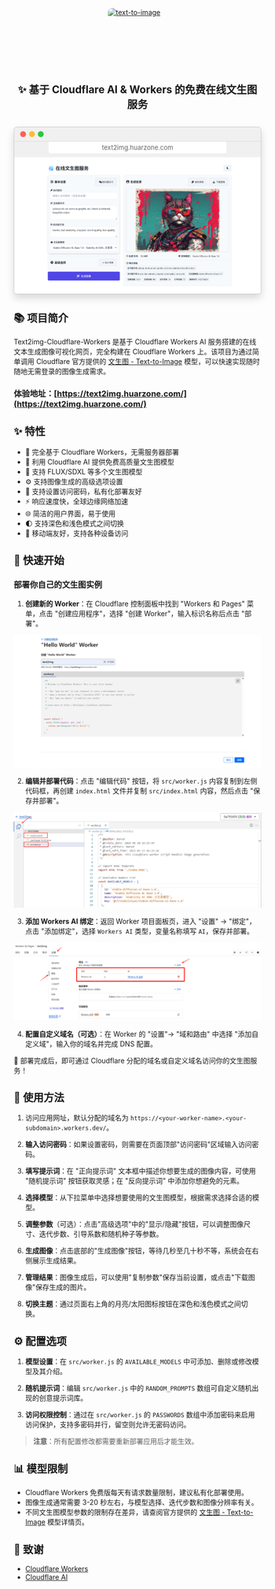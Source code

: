 <a href="https://text2img.huarzone.com/" target="_blank" rel="noopener">
  <picture>
    <img 
      alt="text-to-image" 
      src="https://text-to-image-template.templates.workers.dev/" 
      style="width: 120px; height: 120px; object-fit: cover; border-radius: 8px; display: block; margin: 0 auto;" 
    />
  </picture>
</a>


<div align="center">
  <h2>
    ✨ 基于 Cloudflare AI & Workers 的免费在线文生图服务 </br>
  </h2>
</div>

<div class="browser-mockup">
  <div class="browser-buttons">
    <div class="browser-button close"></div>
    <div class="browser-button minimize"></div>
    <div class="browser-button expand"></div>
  </div>
  <div class="browser-address-bar">text2img.huarzone.com</div>
  <div class="browser-content">
    <picture>
      <source media="(prefers-color-scheme: dark)" srcset="public/top-dark.png">
      <img alt="应用截图" src="public/top.png">
    </picture>
  </div>
</div>

<style>
.browser-mockup {
  border-radius: 6px;
  border: 1px solid #ccc;
  box-shadow: 0 0.5rem 1rem rgba(0, 0, 0, 0.15);
  margin: 2rem 0;
  overflow: hidden;
  background: #f0f0f0;
}

.browser-buttons {
  background: #f0f0f0;
  padding: 8px 12px;
  border-bottom: 1px solid #ddd;
  display: flex;
  align-items: center;
}

.browser-button {
  width: 12px;
  height: 12px;
  border-radius: 50%;
  margin-right: 6px;
}

.browser-button.close {
  background-color: #ff5f56;
}

.browser-button.minimize {
  background-color: #ffbd2e;
}

.browser-button.expand {
  background-color: #27c93f;
}

.browser-address-bar {
  background: white;
  border-radius: 4px;
  margin: 0 70px 8px;
  padding: 4px 10px;
  font-size: 13px;
  color: #666;
  text-align: center;
}

.browser-content {
  background: white;
  padding: 10px;
}

.browser-content img {
  max-width: 100%;
  height: auto;
  display: block;
  margin: 0 auto;
}

@media (prefers-color-scheme: dark) {
  .browser-mockup {
    background: #333;
    border-color: #444;
  }
  .browser-buttons {
    background: #333;
    border-color: #444;
  }
  .browser-address-bar {
    background: #222;
    color: #ddd;
  }
  .browser-content {
    background: #222;
  }
}
</style>


## 📚 项目简介

Text2img-Cloudflare-Workers 是基于 Cloudflare Workers AI 服务搭建的在线文本生成图像可视化网页，完全构建在 Cloudflare Workers 上。该项目为通过简单调用 Cloudflare 官方提供的 [文生图 - Text-to-Image](https://developers.cloudflare.com/workers-ai/models/) 模型，可以快速实现随时随地无需登录的图像生成需求。

### 体验地址：[https://text2img.huarzone.com/](https://text2img.huarzone.com/)

## ✨ 特性

- 🚀 完全基于 Cloudflare Workers，无需服务器部署
- 🎨 利用 Cloudflare AI 提供免费高质量文生图模型
- 🐳 支持 FLUX/SDXL 等多个文生图模型
- ⚙️ 支持图像生成的高级选项设置
- 🤗 支持设置访问密码，私有化部署友好
- ⚡ 响应速度快，全球边缘网络加速
- 🌐 简洁的用户界面，易于使用
- 🌓 支持深色和浅色模式之间切换
- 📱 移动端友好，支持各种设备访问

## 🚀 快速开始

### 部署你自己的文生图实例

1. **创建新的 Worker**：在 Cloudflare 控制面板中找到 "Workers 和 Pages" 菜单，点击 "创建应用程序"，选择 "创建 Worker"，输入标识名称后点击 "部署"。

![创建项目](public/create.png)

2. **编辑并部署代码**：点击 "编辑代码" 按钮，将 `src/worker.js` 内容复制到左侧代码框，再创建 `index.html` 文件并复制 `src/index.html` 内容，然后点击 "保存并部署"。

![编辑代码](public/edit.png)

3. **添加 Workers AI 绑定**：返回 Worker 项目面板页，进入 "设置" -> "绑定"，点击 "添加绑定"，选择 `Workers AI` 类型，变量名称填写 `AI`，保存并部署。

![添加绑定](public/ai.png)

4. **配置自定义域名（可选）**：在 Worker 的 "设置"-> "域和路由" 中选择 "添加自定义域"，输入你的域名并完成 DNS 配置。

🎉 部署完成后，即可通过 Cloudflare 分配的域名或自定义域名访问你的文生图服务！

## 📝 使用方法

1. 访问应用网址，默认分配的域名为 `https://<your-worker-name>.<your-subdomain>.workers.dev/`。

2. **输入访问密码**：如果设置密码，则需要在页面顶部"访问密码"区域输入访问密码。

2. **填写提示词**：在 "正向提示词" 文本框中描述你想要生成的图像内容，可使用 "随机提示词" 按钮获取灵感；在 "反向提示词" 中添加你想避免的元素。

3. **选择模型**：从下拉菜单中选择想要使用的文生图模型，根据需求选择合适的模型。

4. **调整参数**（可选）：点击"高级选项"中的"显示/隐藏"按钮，可以调整图像尺寸、迭代步数、引导系数和随机种子等参数。

5. **生成图像**：点击底部的"生成图像"按钮，等待几秒至几十秒不等，系统会在右侧展示生成结果。

7. **管理结果**：图像生成后，可以使用"复制参数"保存当前设置，或点击"下载图像"保存生成的图片。

8. **切换主题**：通过页面右上角的月亮/太阳图标按钮在深色和浅色模式之间切换。

## ⚙️ 配置选项

1. **模型设置**：在 `src/worker.js` 的 `AVAILABLE_MODELS` 中可添加、删除或修改模型及其介绍。

2. **随机提示词**：编辑 `src/worker.js` 中的 `RANDOM_PROMPTS` 数组可自定义随机出现的创意提示词库。

3. **访问权限控制**：通过在 `src/worker.js` 的 `PASSWORDS` 数组中添加密码来启用访问保护，支持多密码并行，留空则允许无密码访问。

> **注意**：所有配置修改都需要重新部署应用后才能生效。

## 📊 模型限制

- Cloudflare Workers 免费版每天有请求数量限制，建议私有化部署使用。
- 图像生成通常需要 3-20 秒左右，与模型选择、迭代步数和图像分辨率有关。
- 不同文生图模型参数的限制存在差异，请查阅官方提供的 [文生图 - Text-to-Image](https://developers.cloudflare.com/workers-ai/models/) 模型详情页。


## 🙏 致谢

- [Cloudflare Workers](https://workers.cloudflare.com/)
- [Cloudflare AI](https://developers.cloudflare.com/workers-ai/)


